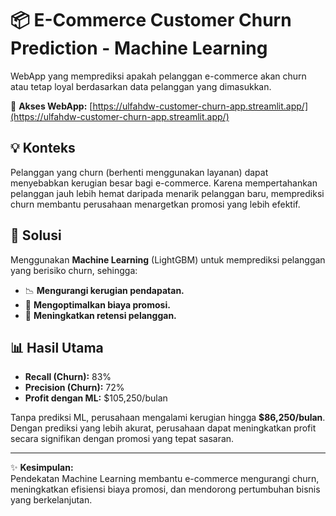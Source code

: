 # 📦 E-Commerce Customer Churn Prediction - Machine Learning

WebApp yang memprediksi apakah pelanggan e-commerce akan churn atau tetap loyal berdasarkan data pelanggan yang dimasukkan.  

🔗 **Akses WebApp:** [https://ulfahdw-customer-churn-app.streamlit.app/](https://ulfahdw-customer-churn-app.streamlit.app/)  

## 💡 Konteks  
Pelanggan yang churn (berhenti menggunakan layanan) dapat menyebabkan kerugian besar bagi e-commerce. Karena mempertahankan pelanggan jauh lebih hemat daripada menarik pelanggan baru, memprediksi churn membantu perusahaan menargetkan promosi yang lebih efektif.  

## 🧩 Solusi  
Menggunakan **Machine Learning** (LightGBM) untuk memprediksi pelanggan yang berisiko churn, sehingga:  
- 📉 **Mengurangi kerugian pendapatan.**  
- 🎯 **Mengoptimalkan biaya promosi.**  
- 🤝 **Meningkatkan retensi pelanggan.**  

## 📊 Hasil Utama  
- **Recall (Churn):** 83%  
- **Precision (Churn):** 72%  
- **Profit dengan ML:** $105,250/bulan  

Tanpa prediksi ML, perusahaan mengalami kerugian hingga **$86,250/bulan**. Dengan prediksi yang lebih akurat, perusahaan dapat meningkatkan profit secara signifikan dengan promosi yang tepat sasaran.  

---

✨ **Kesimpulan:**  
Pendekatan Machine Learning membantu e-commerce mengurangi churn, meningkatkan efisiensi biaya promosi, dan mendorong pertumbuhan bisnis yang berkelanjutan.
